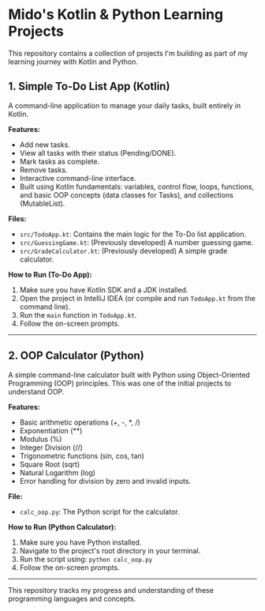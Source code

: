 # Mido's Kotlin & Python Learning Projects

This repository contains a collection of projects I'm building as part of my learning journey with Kotlin and Python.

## 1. Simple To-Do List App (Kotlin)

A command-line application to manage your daily tasks, built entirely in Kotlin.

**Features:**

*   Add new tasks.
*   View all tasks with their status (Pending/DONE).
*   Mark tasks as complete.
*   Remove tasks.
*   Interactive command-line interface.
*   Built using Kotlin fundamentals: variables, control flow, loops, functions, and basic OOP concepts (data classes for Tasks), and collections (MutableList).

**Files:**

*   `src/TodoApp.kt`: Contains the main logic for the To-Do list application.
*   `src/GuessingGame.kt`: (Previously developed) A number guessing game.
*   `src/GradeCalculator.kt`: (Previously developed) A simple grade calculator.

**How to Run (To-Do App):**

1.  Make sure you have Kotlin SDK and a JDK installed.
2.  Open the project in IntelliJ IDEA (or compile and run `TodoApp.kt` from the command line).
3.  Run the `main` function in `TodoApp.kt`.
4.  Follow the on-screen prompts.

---

## 2. OOP Calculator (Python)

A simple command-line calculator built with Python using Object-Oriented Programming (OOP) principles. This was one of the initial projects to understand OOP.

**Features:**

*   Basic arithmetic operations (+, -, *, /)
*   Exponentiation (**)
*   Modulus (%)
*   Integer Division (//)
*   Trigonometric functions (sin, cos, tan)
*   Square Root (sqrt)
*   Natural Logarithm (log)
*   Error handling for division by zero and invalid inputs.

**File:**

*   `calc_oop.py`: The Python script for the calculator.

**How to Run (Python Calculator):**

1.  Make sure you have Python installed.
2.  Navigate to the project's root directory in your terminal.
3.  Run the script using: `python calc_oop.py`
4.  Follow the on-screen prompts.

---

This repository tracks my progress and understanding of these programming languages and concepts.